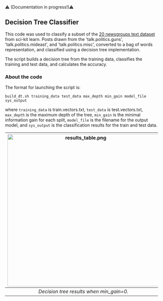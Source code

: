 :warning: (Documentation in progress!):warning:

Decision Tree Classifier
---

This code was used to classify a subset of the [20 newsgroups text dataset](https://scikit-learn.org/0.19/datasets/twenty_newsgroups.html) from sci-kit learn. Posts drawn from the 'talk.politics.guns', 'talk.politics.mideast', and 'talk.politics.misc', converted to a bag of words representation, and classified using a decision tree implementation.
 
The script builds a decision tree from the training data, classifies the training and test data, and calculates the accuracy.

### About the code

The format for launching the script is:  

```build_dt.sh training_data test_data max_depth min_gain model_file sys_output```

where ```training_data``` is train.vectors.txt, ```test_data``` is test.vectors.txt, ```max_depth``` is the maximum depth of the tree, ```min_gain``` is the minimal information gain for each split, ```model_file``` is the filename for the output model, and ```sys_output``` is the classification results for the train and test data.

| <img src="results_table.png" alt="results_table.png" width="500"/> | 
|:--:| 
| *Decision tree results when min_gain=0.* |





